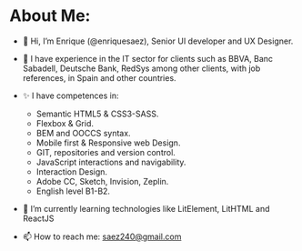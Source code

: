 # About Me:

- 👋 Hi, I’m Enrique (@enriquesaez), Senior UI developer and UX Designer.

- 👀 I have experience in the IT sector for clients such as BBVA, Banc Sabadell, Deutsche Bank, RedSys among other clients, with job references, in Spain and other countries. 

- ✨ I have competences in:

  - Semantic HTML5 & CSS3-SASS.
  - Flexbox & Grid.
  - BEM and OOCCS syntax.
  - Mobile first & Responsive web Design.
  - GIT, repositories and version control.
  - JavaScript interactions and navigability.
  - Interaction Design.
  - Adobe CC, Sketch, Invision, Zeplin.
  - English level B1-B2.

- 🌱 I’m currently learning technologies like LitElement, LitHTML and ReactJS

- 📫 How to reach me: saez240@gmail.com


